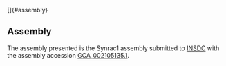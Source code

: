 []{#assembly}

Assembly
--------

The assembly presented is the Synrac1 assembly submitted to
[INSDC](http://www.insdc.org) with the assembly accession
[GCA\_002105135.1](http://www.ebi.ac.uk/ena/data/view/GCA_002105135.1).
